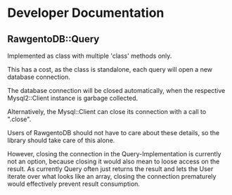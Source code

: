 # Developer Documentation

## RawgentoDB::Query

Implemented as class with multiple 'class' methods only.

This has a cost, as the class is standalone, each query will open a new database connection.

The database connection will be closed automatically, when the respective Mysql2::Client instance is garbage collected.

Alternatively, the Mysql::Client can close its connection with a call to ".close".

Users of RawgentoDB should not have to care about these details, so the library should take care of this alone.

However, closing the connection in the Query-Implementation is currently not an option, because closing it would also mean to loose access on the result.  As currently Query often just returns the result and lets the User iterate over what looks like an array, closing the connection prematurely would effectively prevent result consumption.
